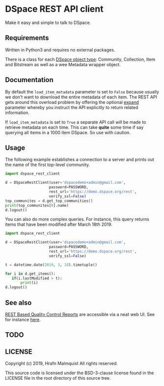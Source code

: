 # DSpace REST API client

Make it easy and simple to talk to DSpace.

## Requirements
Written in Python3 and requires no external packages.

There is a class for each [DSpace object type](https://wiki.duraspace.org/display/DSDOC6x/REST+API#RESTAPI-Model-Objectdatatypes):
Community, Collection, Item and Bitstream as well as a wee Metadata wrapper object.

## Documentation
By default the `load_item_metadata` parameter is set to `False` because usually we
don't want to download the entire metadata of each item. The REST API gets around
this overload problem by offering the optional
[expand](https://wiki.duraspace.org/display/DSDOC6x/REST+API#RESTAPI-RESTEndpoints)
parameter whereby you instruct the API explicitly to return related information. 

If `load_item_metadata` is set to `True` a separate API call will be made to
retrieve metadata on each time. This can take **quite** some time if say
querying all items in a 1000 item DSpace. So use with caution.

## Usage
The following example establishes a connection to a server and prints out the
name of the first top-level community.

 ```python
 import dspace_rest_client

d = DSpaceRestClient(user='dspacedemo+admin@gmail.com',
                     password=PASSWORD,
                     rest_url='https://demo.dspace.org/rest',
                     verify_ssl=False)
top_communites = d.get_top_communities()
print(top_communites[0].name)
d.logout()
 ```
 
 You can also do more complex queries. For instance, this query returns items
 that have been modified after March 18th 2019.
 
 ```python
 import dspace_rest_client

d = DSpaceRestClient(user='dspacedemo+admin@gmail.com',
                     password=PASSWORD,
                     rest_url='https://demo.dspace.org/rest',
                     verify_ssl=False)

t = datetime.date(2019, 3, 18).timetuple()

for i in d.get_items():
    if(i.lastModified > t):
        print(i)
d.logout()
 ```

## See also
[REST Based Quality Control Reports](https://wiki.duraspace.org/display/DSDOC6x/REST+Based+Quality+Control+Reports)
are accessible via a neat web UI. See for instance [here](https://demo.dspace.org/rest/static/reports/query.html).

 
 ## TODO
 
 ## LICENSE

 Copyright (c) 2019, Hrafn Malmquist
 All rights reserved.
 
 This source code is licensed under the BSD-3-clause license found in the
 LICENSE file in the root directory of this source tree.
